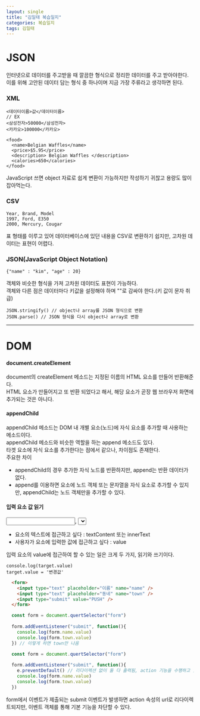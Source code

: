 ```yaml
---
layout: single
title: "김일태 복습일지"
categories: 복습일지
tags: 김일태
---
```


# JSON

인터넷으로 데이터를 주고받을 때 깔끔한 형식으로 정리한 데이터를 주고 받아야한다.<br/>
이를 위해 고안된 데이터 담는 형식 중 하나이며 지금 가장 주류라고 생각하면 된다.


### XML
```
<데이터이름>값</데이터이름>
// EX
<삼성전자>50000</삼성전자>
<카카오>100000</카카오>
```
```
<food>
  <name>Belgian Waffles</name>
  <price>$5.95</price>
  <description> Belgian Waffles </description>
  <calories>650</calories>
</food>
```
JavaScript 쓰면 object 자료로 쉽게 변환이 가능하지만 작성하기 귀찮고 용량도 많이 잡아먹는다.

### CSV
```
Year, Brand, Model
1997, Ford, E350
2000, Mercury, Cougar
```
표 형태를 이루고 있어 데이터베이스에 있던 내용을 CSV로 변환하기 쉽지만, 고차원 데이터는 표현이 어렵다.

### JSON(JavaScript Object Notation)
```
{"name" : "kim", "age" : 20}
```
객체와 비슷한 형식을 가져 고차원 데이터도 표현이 가능하다.<br/>
객체와 다른 점은 데이터마다 키값을 설정해야 하며 ""로 감싸야 한다.(키 값이 문자 취급)
```
JSON.stringify() // object나 array를 JSON 형식으로 변환
JSON.parse() // JSON 형식을 다시 object나 array로 변환
```

---

# DOM

#### document.createElement
document의 createElement 메소드는 지정된 이름의 HTML 요소를 만들어 반환해준다.<br/>
HTML 요소가 만들어지고 또 반환 되었다고 해서, 해당 요소가 곧장 웹 브라우저 화면에 추가되는 것은 아니다.<br/>

#### appendChild
appendChild 메소드는 DOM 내 개별 요소(노드)에 자식 요소를 추가할 때 사용하는 메소드이다.<br/>
appendChild 메소드와 비슷한 역할을 하는 append 메소드도 있다.<br/>
타겟 요소에 자식 요소를 추가한다는 점에서 같으나, 차이점도 존재한다.<br/>
주요한 차이
- appendChild의 경우 추가한 자식 노드를 반환하지만, append는 반환 데이터가 없다.
- append를 이용하면 요소에 노드 객체 또는 문자열을 자식 요소로 추가할 수 있지만, appendChild는 노드 객체만을 추가할 수 있다.

#### 입력 요소 값 읽기
<input>, <select> 처럼 사용자로부터 입력을 받는 데 사용되는 요소들이 있다.<br/> 
여기에서 사용자가 입력한 값을 읽어들일 때는 요소의 value 속성에 접근하자.<br/>
차이를 기억하자
- 요소의 텍스트에 접근하고 싶다 : textContent 또는 innerText
- 사용자가 요소에 입력한 값에 접근하고 싶다 : value
 
입력 요소의 value에 접근하여 할 수 있는 일은 크게 두 가지, 읽기와 쓰기이다.
```
console.log(target.value)
target.value = '변경값'
```
  
```HTML
  <form>
    <input type="text" placeholder="이름" name="name" />
    <input type="text" placeholder="동네" name="town" />
    <input type="submit" value="PUSH" />
  </form>
```
  
```js
  const form = document.quertSelector("form")
  
  form.addEventListener("submit", function(){
    console.log(form.name.value)
    console.log(form.town.value)
  }) // 이렇게 하면 town만 나옴
```
  
```js
  const form = document.quertSelector("form")
  
  form.addEventListener("submit", function(){
    e.preventDefault() // 리다이렉션 없이 둘 다 출력됨, action 기능을 수행하고 있으면 안해도됨
    console.log(form.name.value)
    console.log(form.town.value)
  })
```
  
form에서 이벤트가 제출되는 submit 이벤트가 발생하면 action 속성의 url로 리다이렉트되지만, 이벤트 객체를 통해 기본 기능을 차단할 수 있다.
